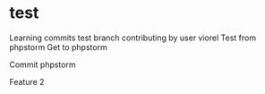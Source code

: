 # test
Learning commits
test branch
contributing by user viorel
Test from phpstorm
Get to phpstorm
<p>Commit phpstorm</p>
<p>Feature 2</p>

